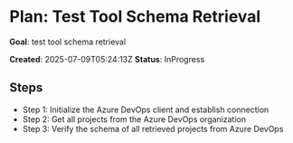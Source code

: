﻿# Plan: Test Tool Schema Retrieval

**Goal**: test tool schema retrieval

**Created**: 2025-07-09T05:24:13Z
**Status**: InProgress

## Steps

- Step 1: Initialize the Azure DevOps client and establish connection
- Step 2: Get all projects from the Azure DevOps organization
- Step 3: Verify the schema of all retrieved projects from Azure DevOps
